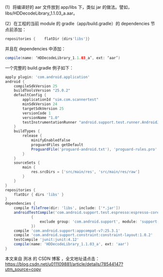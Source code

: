 (1）将编译好的 aar 文件放到 app/libs 下，类似 jar 的做法。譬如，libs/HDDecodeLibrary_1.1.03_a.aar。

(2）在工程的当前 module 的 gradle（app/build.gradle）的 dependencies 节点前添加：

```groovy
repositories {    flatDir {dirs'libs'}}
```

并且在 dependencies 中添加：

```groovy
compile(name: ‘HDDecodeLibrary_1.1.03_a’, ext: ‘aar’)
```

一个完整的 build.gradle 例子如下：

```groovy
apply plugin: 'com.android.application'
android {
    compileSdkVersion 25
    buildToolsVersion "25.0.2"
    defaultConfig {
        applicationId "sim.com.scannertest"
        minSdkVersion 24
        targetSdkVersion 25
        versionCode 1
        versionName "1.0"
        testInstrumentationRunner "android.support.test.runner.AndroidJUnitRunner"
    }
    buildTypes {
        release {
            minifyEnabledfalse
            proguardFiles getDefault
            ProguardFile('proguard-android.txt'), 'proguard-rules.pro'
        }
    }
    sourceSets {
        main {
            res.srcDirs = ['src/main/res', 'src/main/res/raw']
        }
    }
}
repositories {
    flatDir { dirs 'libs' }
}
dependencies {
    compile fileTree(dir: 'libs', include: ['*.jar'])
    androidTestCompile('com.android.support.test.espresso:espresso-core:2.2.2',
            {
                exclude group: 'com.android.support', module: 'support-annotations'
            })
    compile 'com.android.support:appcompat-v7:25.3.1'
    compile 'com.android.support.constraint:constraint-layout:1.0.2'
    testCompile 'junit:junit:4.12'
    compile(name: 'HDDecodeLibrary_1.1.03_a', ext: 'aar')
}
```

本文来自 洌冰 的 CSDN 博客 ，全文地址请点击：https://blog.csdn.net/u011109881/article/details/78544147?utm_source=copy

